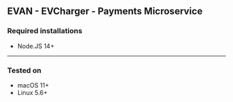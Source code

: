 ## EVAN - EVCharger - Payments Microservice

### Required installations

- Node.JS 14+

---

### Tested on

- macOS 11+
- Linux 5.6+
